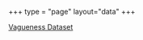 +++
type = "page"
layout="data"
+++

<a href="../../mydata/vagueness_data.tar.gz">Vagueness Dataset</a>